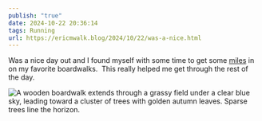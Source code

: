 ```yaml
---
publish: "true"
date: 2024-10-22 20:36:14
tags: Running
url: https://ericmwalk.blog/2024/10/22/was-a-nice.html
---
```


Was a nice day out and I found myself with some time to get some [miles](https://strava.com/activities/12719427138) in on my favorite boardwalks.  This really helped me get through the rest of the day.

![A wooden boardwalk extends through a grassy field under a clear blue sky, leading toward a cluster of trees with golden autumn leaves. Sparse trees line the horizon.](https://ericmwalk.blog/uploads/2024/img-0554.jpeg)
